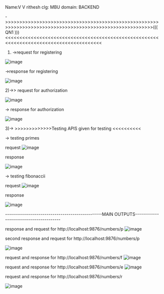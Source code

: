 Name:V V rithesh
clg: MBU
domain: BACKEND 

->>>>>>>>>>>>>>>>>>>>>>>>>>>>>>>>>>>>>>>>>>>>>>>>>>>>>>>>>>>>>>>>>>>>>>>>>>>>>>>>>>>>>>>>>>>>>>>>>>>>>>>>>>(((      QN1        )))<<<<<<<<<<<<<<<<<<<<<<<<<<<<<<<<<<<<<<<<<<<<<<<<<<<<<<<<<<<<<<<<<<<<<<<<<<<<<<<<<<<<<<<<
1) ->request for registering



![image](https://github.com/user-attachments/assets/95d1faf7-dfdc-4056-86d1-f0601dbd002a)


   ->response for registering

   ![image](https://github.com/user-attachments/assets/a97499c7-ffec-4ff8-b0af-caee4b6734bb)



2)->> request for authorization


![image](https://github.com/user-attachments/assets/e17a1c9b-aa6b-42c7-88f6-0c6e64bbdcc3)



-> response for authorization


![image](https://github.com/user-attachments/assets/2a697ff6-30a1-4832-8dda-13799551139b)




3)->   >>>>>>>>>>>>>Testing APIS given for testing <<<<<<<<<<



 ->  testing primes

request
![image](https://github.com/user-attachments/assets/50d43105-05f9-4040-a8a9-991187102d61)



response

![image](https://github.com/user-attachments/assets/75f22489-df92-4d07-aa22-42668cea03d0)



-> testing fibonaccii

request
![image](https://github.com/user-attachments/assets/c5681396-9f78-4a2c-97c6-5b5e9fb0a349)

response

![image](https://github.com/user-attachments/assets/f38c24f1-f6c3-4d40-bc4f-0d660ebbc3bd)




-------------------------------------------------MAIN OUTPUTS----------------------------------------

response and request for http://localhost:9876/numbers/p
![image](https://github.com/user-attachments/assets/f2c83b1c-034d-46e3-90ea-b281fcb5b342)


second response and request for http://localhost:9876/numbers/p

![image](https://github.com/user-attachments/assets/0014fec7-f7ee-4ab7-ab53-87e3b422dd2b)




request and response for http://localhost:9876/numbers/f
![image](https://github.com/user-attachments/assets/cf352da4-bfb6-4c06-89b7-88532f64a1fe)

request and response for http://localhost:9876/numbers/e
![image](https://github.com/user-attachments/assets/e0b74f8e-dfcf-4512-9999-acf453031485)


request and response for http://localhost:9876/numbers/r

![image](https://github.com/user-attachments/assets/71596e73-b144-4ef4-a25d-a6efee0cb900)



